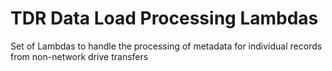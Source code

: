 # TDR Data Load Processing Lambdas

Set of Lambdas to handle the processing of metadata for individual records from non-network drive transfers
